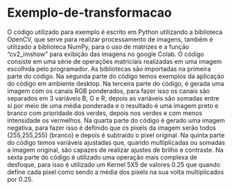 # Exemplo-de-transformacao
O código utilizado para exemplo é escrito em Python utilizando a biblioteca OpenCV, que serve para realizar processamento de imagens, também é utilizado a biblioteca NumPy, para o uso de matrizes e a função “cv2_imshow” para exibição das imagens no google Colab. O código consiste em uma série de operações matriciais realizadas em uma imagem escolhida pelo programador. As bibliotecas são importadas na primeira parte do código. 
Na segunda parte do código temos exemplos da aplicação do código em ambiente desktop.
Na terceira parte do código, é gerada uma imagem com os canais RGB ponderados, para fazer isso os canais são separados em 3 variáveis B, G e R, depois as variáveis são somadas entre si por meio de uma média ponderada e o resultado é uma imagem preto e branco com prioridade dos verdes, depois nos verdes e com menos intensidade os vermelhos.
Na quarta parte do código é gerado uma imagem negativa, para fazer isso é definido que os pixels da imagem serão todos (255,255,255) (branco) e depois é subtraído o pixel original.
Na quinta parte do código temos variáveis ajustadas que, quando multiplicadas ou somadas a imagem original, são capazes de realizar ajustes de brilho e contraste.
Na sexta parte do código é utilizado uma operação mais complexa de desfoque, para isso é utilizado um Kernel 5X5 de valores 0.25 que quando define cada pixel como sendo a média dos pixels na sua volta multiplicados por 0.25.
